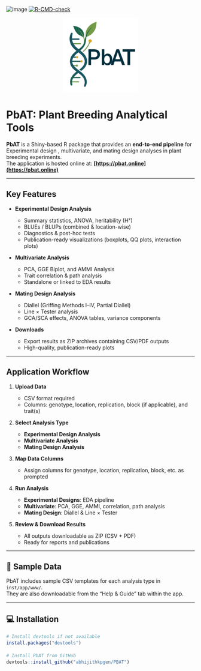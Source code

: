 <img width="1920" height="1080" alt="image" src="https://github.com/user-attachments/assets/176d5ea2-30b0-47fb-998c-5ba088101c12" /><!-- badges: start -->
[![R-CMD-check](https://github.com/abhijithkpgen/PBAT/actions/workflows/R-CMD-check.yaml/badge.svg)](https://github.com/abhijithkpgen/PBAT/actions/workflows/R-CMD-check.yaml)
<!-- badges: end -->

<p align="center">
  <img src="https://raw.githubusercontent.com/abhijithkpgen/PBAT/main/inst/app/www/LogoNobg.png" alt="PbAT Logo" width="200"/>
</p>

#  PbAT: Plant Breeding Analytical Tools

**PbAT** is a Shiny-based R package that provides an **end-to-end pipeline** for Experimental design , multivariate, and mating design analyses in plant breeding experiments.  
The application is hosted online at: **[https://pbat.online](https://pbat.online)**

---

##  Key Features

- **Experimental Design Analysis**
  - Summary statistics, ANOVA, heritability (H²)
  - BLUEs / BLUPs (combined & location-wise)
  - Diagnostics & post-hoc tests
  - Publication-ready visualizations (boxplots, QQ plots, interaction plots)

- **Multivariate Analysis**
  - PCA, GGE Biplot, and AMMI Analysis
  - Trait correlation & path analysis
  - Standalone or linked to EDA results

- **Mating Design Analysis**
  - Diallel (Griffing Methods I–IV, Partial Diallel)
  - Line × Tester analysis
  - GCA/SCA effects, ANOVA tables, variance components

- **Downloads**
  - Export results as ZIP archives containing CSV/PDF outputs
  - High-quality, publication-ready plots

---

## Application Workflow

1. **Upload Data**  
   - CSV format required  
   - Columns: genotype, location, replication, block (if applicable), and trait(s)

2. **Select Analysis Type**  
   - **Experimental Design Analysis**  
   - **Multivariate Analysis**  
   - **Mating Design Analysis**

3. **Map Data Columns**  
   - Assign columns for genotype, location, replication, block, etc. as prompted

4. **Run Analysis**
   - **Experimental Designs**: EDA pipeline  
   - **Multivariate**: PCA, GGE, AMMI, correlation, path analysis  
   - **Mating Design**: Diallel & Line × Tester

5. **Review & Download Results**  
   - All outputs downloadable as ZIP (CSV + PDF)  
   - Ready for reports and publications

---

## 📂 Sample Data

PbAT includes sample CSV templates for each analysis type in `inst/app/www/`.  
They are also downloadable from the “Help & Guide” tab within the app.

---

## 💻 Installation

```r
# Install devtools if not available
install.packages("devtools")

# Install PbAT from GitHub
devtools::install_github("abhijithkpgen/PBAT")
